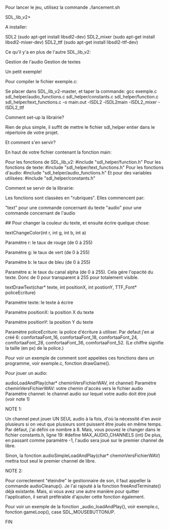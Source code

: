 Pour lancer le jeu, utilisez la commande ./lancement.sh


SDL_lib_v2+

A installer:

SDL2 (sudo apt-get install libsdl2-dev)
SDL2_mixer (sudo apt-get install libsdl2-mixer-dev)
SDL2_ttf (sudo apt-get install libsdl2-ttf-dev)


Ce qu'il y'a en plus de l'autre SDL_lib_v2:

Gestion de l'audio
Gestion de textes


Un petit exemple!

Pour compiler le fichier exemple.c:

Se placer dans SDL_lib_v2-master, et taper la commande:
gcc exemple.c sdl_helper/audio_functions.c sdl_helper/constants.c sdl_helper/function.c sdl_helper/text_functions.c -o main.out -lSDL2 -lSDL2main -lSDL2_mixer -lSDL2_ttf


Comment set-up la librairie?

Rien de plus simple, il suffit de mettre le fichier sdl_helper entier dans le répertoire de votre projet.


Et comment s'en servir?

En haut de votre fichier contenant la fonction main:

Pour les fonctions de SDL_lib_v2:   #include "sdl_helper/function.h"
Pour les fonctions de texte:        #include "sdl_helper/text_functions.h"
Pour les fonctions d'audio:         #include "sdl_helper/audio_functions.h"
Et pour des variables utilisées:    #include "sdl_helper/constants.h"


Comment se servir de la librairie:

Les fonctions sont classées en "rubriques". Elles commencent par:

"text" pour une commande concernant du texte
"audio" pour une commande concernant de l'audio

## Pour changer la couleur du texte, et ensuite écrire quelque chose:


textChangeColor(int r, int g, int b, int a)


Paramètre r: le taux de rouge (de 0 à 255)


Paramètre g: le taux de vert (de 0 à 255)


Paramètre b: le taux de bleu (de 0 à 255)


Paramètre a: le taux du canal alpha (de 0 à 255). Cela gère l'opacité du texte. Donc de 0 pour transparent à 255 pour totalement visible.


textDrawText(char* texte, int positionX, int postionY, TTF_Font* policeEcriture)


Paramètre texte: le texte à écrire


Paramètre positionX: la position X du texte


Paramètre positionY: la position Y du texte


Paramètre policeEcriture: la police d'écriture à utiliser. Par defaut j'en ai créé 6: comfortaaFont_16, comfortaaFont_18, comfortaaFont_24, comfortaaFont_28, comfortaaFont_36, comfortaaFont_52. (Le chiffre signifie la taille (en px) de la police.)



Pour voir un exemple de comment sont appelées ces fonctions dans un programme, voir exemple.c, fonction drawGame().

Pour jouer un audio:

audioLoadAndPlay(char* cheminVersFichierWAV, int channel)
Paramètre cheminVersFichierWAV: votre chemin d'accès vers le fichier audio
Paramètre channel: le channel audio sur lequel votre audio doit être joué (voir note 1)


NOTE 1:

Un channel peut jouer UN SEUL audio à la fois, d'où la nécessité d'en avoir plusieurs si on veut que plusieurs sont puissent être joués en même temps.
Par défaut, j'ai défini ce nombre à 8. Mais, vous pouvez le changer dans le fichier constants.h, ligne 19: #define MAX_AUDIO_CHANNELS (int)
De plus, en passant comme paramètre -1, l'audio sera joué sur le premier channel de libre.


Sinon, la fonction audioSimpleLoadAndPlay(char* cheminVersFichierWAV) mettra tout seul le premier channel de libre.

NOTE 2:

Pour correctement "éteindre" le gestionnaire de son, il faut appeller la commande audioCleanup().
Je l'ai rajouté à la fonction freeAndTerminate() déjà existante.
Mais, si vous avez une autre manière pour quitter l'application, il serait préférable d'ajouter cette fonction également.


Pour voir un exemple de la fonction _audio_loadAndPlay(), voir exemple.c, fonction gameLoop(), case SDL_MOUSEBUTTONUP.

FIN